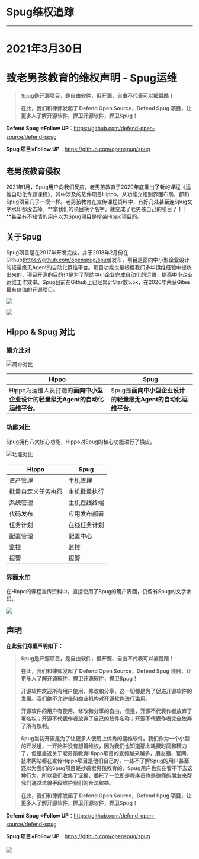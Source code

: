 # Spug维权追踪
---
# 2021年3月30日
# 致老男孩教育的维权声明  - Spug运维
> **Spug是开源项目，是自由软件，但开源、自由不代表可以被践踏！**
>
> **在此，我们和律师发起了 Defend Open Source，Defend Spug 项目，让更多人了解开源软件，捍卫开源软件，捍卫Spug！**

**Defend Spug ⭐Follow UP**：https://github.com/defend-open-source/defend-spug

**Spug 项目⭐Follow UP**：https://github.com/openspug/spug

## 老男孩教育侵权

2021年1月，Spug用户向我们反应，老男孩教育于2020年底推出了新的课程《运维自动化专题课程》，其中涉及的软件项目Hippo，从功能介绍到界面布局，都和Spug项目几乎一模一样。老男孩教育在宣传课程资料中，有好几处甚至连Spug文字水印都没去掉。**拿我们的项目换个名字，就变成了老男孩自己的项目了！！**甚至有不知情的用户以为Spug项目是抄袭Hippo项目的。

## 关于Spug

Spug项目是在2017年开发完成，并于2018年2月份在Github(https://github.com/openspug/spug)发布，项目是面向中小型企业设计的轻量级无Agent的自动化运维平台。项目功能也是根据我们多年运维经验中提炼出来的，项目开源的目的也是为了帮助中小企业完成自动化的运维，提高中小企业运维工作效率。Spug目前在Github上已经累计Star数5.5k，在2020年荣获Gitee最有价值的开源项目。

![](https://cdn.jsdelivr.net/gh/filess/img17@main/2021/03/03/1614766949653-1bdaf9a0-8b0a-4853-89e3-956f02b453c8.png)

![](https://cdn.jsdelivr.net/gh/filess/img12@main/2021/03/03/1614765257360-f6655763-6291-43a1-9e8d-b169f6fba3f4.jpeg)

## Hippo & Spug 对比

### 简介比对

![简介对比](https://mmbiz.qpic.cn/mmbiz_png/U1rB6YZDUu1vEyVLtfq4bG3wb5loB628wAc7icpYjWTPaGZmvK1qXfrebpF7tTVNcBnfW20P2TYibzicDVvqsvQow/640?wx_fmt=png&tp=webp&wxfrom=5&wx_lazy=1&wx_co=1)

| Hippo                                                        | Spug                                                         |
| ------------------------------------------------------------ | ------------------------------------------------------------ |
| Hippo为运维人员打造的**面向中小型企业设计**的**轻量级无Agent的自动化运维平台**。 | Spug是**面向中小型企业设计**的**轻量级无Agent的自动化运维平台**。 |

### 功能对比

Spug拥有八大核心功能，Hippo对Spug的核心功能进行了换皮。

![功能对比](https://mmbiz.qpic.cn/mmbiz_png/U1rB6YZDUu1vEyVLtfq4bG3wb5loB628GrCicyaicSIl5j7AuanMTa3sAy7GJ1Ydk8gXZw74sRDv0KeWLnKYET5A/640?wx_fmt=png&tp=webp&wxfrom=5&wx_lazy=1&wx_co=1)

| Hippo              | Spug         |
| ------------------ | ------------ |
| 资产管理           | 主机管理     |
| 批量自定义任务执行 | 主机批量执行 |
| 系统管理           | 主机在线终端 |
| 代码发布           | 应用发布部署 |
| 任务计划           | 在线任务计划 |
| 配置管理           | 配置中心     |
| 监控               | 监控         |
| 报警               | 报警         |

### 界面水印

在Hippo的课程宣传资料中，直接使用了Spug的用户界面，仍留有Spug的文字水印。

![](https://cdn.jsdelivr.net/gh/filess/img16@main/2021/03/03/1614770545671-ca6dfb6f-fd6a-4d4a-9a56-4d31f3701ae5.png)

## 声明

**在此我们郑重声明如下：**

> **Spug是开源项目，是自由软件，但开源、自由不代表可以被践踏！**
>
> **在此，我们和律师发起了 Defend Open Source，Defend Spug 项目，让更多人了解开源软件，捍卫开源软件，捍卫Spug！**
>
> **开源软件欢迎所有用户使用、修改和分享，这一切都是为了促进开源软件的发展。我们绝不允许任何商业机构对开源软件进行滥用。**
>
> **开源软件的用户有使用、修改和分享的自由。但是，开源不代表作者放弃了署名权；开源不代表作者放弃了自己的软件名称；开源不代表作者完全放弃了所有权利。**
>
> **Spug当初开源是为了让更多人使用上优秀的运维软件。我们作为一个小型的开发组，一开始并没有想着维权，因为我们也知道那太耗费时间和精力了，但是最近关于老男孩教育Hippo项目的宣传越来越多，朋友圈、官网、技术网站都在宣传Hippo项目是他们自己的，一些不了解Spug的用户甚至还以为我们的Spug项目是抄袭老男孩教育的，Spug用户也实在看不下去这种行为，所以我们收集了证据，委托了一位即是程序员也是律师的朋友来帮我们通过法律手段维护我们的合法权益。**
>
> **在此，我们和律师发起了 Defend Open Source，Defend Spug 项目，让更多人了解开源软件，捍卫开源软件，捍卫Spug！**

**Defend Spug ⭐Follow UP**：https://github.com/defend-open-source/defend-spug

**Spug 项目⭐Follow UP**：https://github.com/openspug/spug

![](https://cdn.jsdelivr.net/gh/filess/img9@main/2021/03/03/1614763970694-1d4367e9-9129-4fcf-81a2-e1c7dc9660d3.png)







